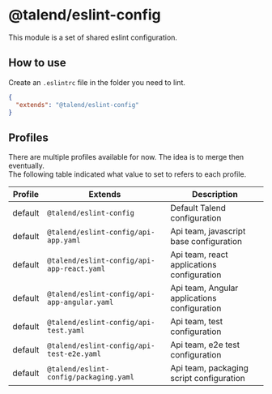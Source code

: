 # @talend/eslint-config

This module is a set of shared eslint configuration.

## How to use

Create an `.eslintrc` file in the folder you need to lint.

```json
{
  "extends": "@talend/eslint-config"
}
```

## Profiles

There are multiple profiles available for now. The idea is to merge then eventually.  
The following table indicated what value to set to refers to each profile. 

| Profile | Extends | Description |
|---------|---------|-------------|
| default | `@talend/eslint-config` | Default Talend configuration |
| default | `@talend/eslint-config/api-app.yaml` | Api team, javascript base configuration |
| default | `@talend/eslint-config/api-app-react.yaml` | Api team, react applications configuration |
| default | `@talend/eslint-config/api-app-angular.yaml` | Api team, Angular applications configuration |
| default | `@talend/eslint-config/api-test.yaml` | Api team, test configuration |
| default | `@talend/eslint-config/api-test-e2e.yaml` | Api team, e2e test configuration |
| default | `@talend/eslint-config/packaging.yaml` | Api team, packaging script configuration |
